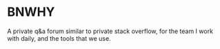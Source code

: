 # BNWHY
A private q&amp;a forum similar to private stack overflow, for the team I work with daily, and the tools that we use.

